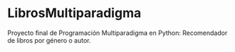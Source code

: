 # LibrosMultiparadigma

Proyecto final de Programación Multiparadigma en Python: Recomendador de libros por género o autor.
